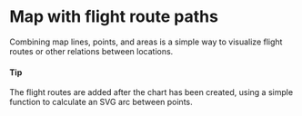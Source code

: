 #  Map with flight route paths
Combining map lines, points, and areas is a simple way to visualize flight routes or other relations between locations.
#### Tip
The flight routes are added after the chart has been created, using a simple function to calculate an SVG arc between points.
